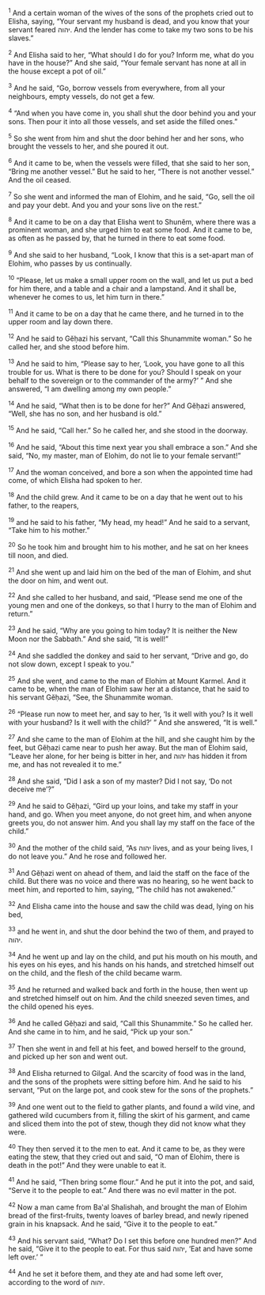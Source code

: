 <sup>1</sup> And a certain woman of the wives of the sons of the prophets cried out to Elisha, saying, “Your servant my husband is dead, and you know that your servant feared יהוה. And the lender has come to take my two sons to be his slaves.”

<sup>2</sup> And Elisha said to her, “What should I do for you? Inform me, what do you have in the house?” And she said, “Your female servant has none at all in the house except a pot of oil.”

<sup>3</sup> And he said, “Go, borrow vessels from everywhere, from all your neighbours, empty vessels, do not get a few.

<sup>4</sup> “And when you have come in, you shall shut the door behind you and your sons. Then pour it into all those vessels, and set aside the filled ones.”

<sup>5</sup> So she went from him and shut the door behind her and her sons, who brought the vessels to her, and she poured it out.

<sup>6</sup> And it came to be, when the vessels were filled, that she said to her son, “Bring me another vessel.” But he said to her, “There is not another vessel.” And the oil ceased.

<sup>7</sup> So she went and informed the man of Elohim, and he said, “Go, sell the oil and pay your debt. And you and your sons live on the rest.”

<sup>8</sup> And it came to be on a day that Elisha went to Shunĕm, where there was a prominent woman, and she urged him to eat some food. And it came to be, as often as he passed by, that he turned in there to eat some food.

<sup>9</sup> And she said to her husband, “Look, I know that this is a set-apart man of Elohim, who passes by us continually.

<sup>10</sup> “Please, let us make a small upper room on the wall, and let us put a bed for him there, and a table and a chair and a lampstand. And it shall be, whenever he comes to us, let him turn in there.”

<sup>11</sup> And it came to be on a day that he came there, and he turned in to the upper room and lay down there.

<sup>12</sup> And he said to Gĕḥazi his servant, “Call this Shunammite woman.” So he called her, and she stood before him.

<sup>13</sup> And he said to him, “Please say to her, ‘Look, you have gone to all this trouble for us. What is there to be done for you? Should I speak on your behalf to the sovereign or to the commander of the army?’ ” And she answered, “I am dwelling among my own people.”

<sup>14</sup> And he said, “What then is to be done for her?” And Gĕḥazi answered, “Well, she has no son, and her husband is old.”

<sup>15</sup> And he said, “Call her.” So he called her, and she stood in the doorway.

<sup>16</sup> And he said, “About this time next year you shall embrace a son.” And she said, “No, my master, man of Elohim, do not lie to your female servant!”

<sup>17</sup> And the woman conceived, and bore a son when the appointed time had come, of which Elisha had spoken to her.

<sup>18</sup> And the child grew. And it came to be on a day that he went out to his father, to the reapers,

<sup>19</sup> and he said to his father, “My head, my head!” And he said to a servant, “Take him to his mother.”

<sup>20</sup> So he took him and brought him to his mother, and he sat on her knees till noon, and died.

<sup>21</sup> And she went up and laid him on the bed of the man of Elohim, and shut the door on him, and went out.

<sup>22</sup> And she called to her husband, and said, “Please send me one of the young men and one of the donkeys, so that I hurry to the man of Elohim and return.”

<sup>23</sup> And he said, “Why are you going to him today? It is neither the New Moon nor the Sabbath.” And she said, “It is well!”

<sup>24</sup> And she saddled the donkey and said to her servant, “Drive and go, do not slow down, except I speak to you.”

<sup>25</sup> And she went, and came to the man of Elohim at Mount Karmel. And it came to be, when the man of Elohim saw her at a distance, that he said to his servant Gĕḥazi, “See, the Shunammite woman.

<sup>26</sup> “Please run now to meet her, and say to her, ‘Is it well with you? Is it well with your husband? Is it well with the child?’ ” And she answered, “It is well.”

<sup>27</sup> And she came to the man of Elohim at the hill, and she caught him by the feet, but Gĕḥazi came near to push her away. But the man of Elohim said, “Leave her alone, for her being is bitter in her, and יהוה has hidden it from me, and has not revealed it to me.”

<sup>28</sup> And she said, “Did I ask a son of my master? Did I not say, ‘Do not deceive me’?”

<sup>29</sup> And he said to Gĕḥazi, “Gird up your loins, and take my staff in your hand, and go. When you meet anyone, do not greet him, and when anyone greets you, do not answer him. And you shall lay my staff on the face of the child.”

<sup>30</sup> And the mother of the child said, “As יהוה lives, and as your being lives, I do not leave you.” And he rose and followed her.

<sup>31</sup> And Gĕḥazi went on ahead of them, and laid the staff on the face of the child. But there was no voice and there was no hearing, so he went back to meet him, and reported to him, saying, “The child has not awakened.”

<sup>32</sup> And Elisha came into the house and saw the child was dead, lying on his bed,

<sup>33</sup> and he went in, and shut the door behind the two of them, and prayed to יהוה.

<sup>34</sup> And he went up and lay on the child, and put his mouth on his mouth, and his eyes on his eyes, and his hands on his hands, and stretched himself out on the child, and the flesh of the child became warm.

<sup>35</sup> And he returned and walked back and forth in the house, then went up and stretched himself out on him. And the child sneezed seven times, and the child opened his eyes.

<sup>36</sup> And he called Gĕḥazi and said, “Call this Shunammite.” So he called her. And she came in to him, and he said, “Pick up your son.”

<sup>37</sup> Then she went in and fell at his feet, and bowed herself to the ground, and picked up her son and went out.

<sup>38</sup> And Elisha returned to Gilgal. And the scarcity of food was in the land, and the sons of the prophets were sitting before him. And he said to his servant, “Put on the large pot, and cook stew for the sons of the prophets.”

<sup>39</sup> And one went out to the field to gather plants, and found a wild vine, and gathered wild cucumbers from it, filling the skirt of his garment, and came and sliced them into the pot of stew, though they did not know what they were.

<sup>40</sup> They then served it to the men to eat. And it came to be, as they were eating the stew, that they cried out and said, “O man of Elohim, there is death in the pot!” And they were unable to eat it.

<sup>41</sup> And he said, “Then bring some flour.” And he put it into the pot, and said, “Serve it to the people to eat.” And there was no evil matter in the pot.

<sup>42</sup> Now a man came from Ba‛al Shalishah, and brought the man of Elohim bread of the first-fruits, twenty loaves of barley bread, and newly ripened grain in his knapsack. And he said, “Give it to the people to eat.”

<sup>43</sup> And his servant said, “What? Do I set this before one hundred men?” And he said, “Give it to the people to eat. For thus said יהוה, ‘Eat and have some left over.’ ”

<sup>44</sup> And he set it before them, and they ate and had some left over, according to the word of יהוה.

